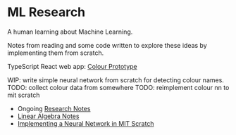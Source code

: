 # ML Research

A human learning about Machine Learning.

Notes from reading and some code written to explore these ideas by implementing them from scratch.

TypeScript React web app: [Colour Prototype](color-prototype/README.md)

WIP: write simple neural network from scratch for detecting colour names.
TODO: collect colour data from somewhere
TODO: reimplement colour nn to mit scratch

* Ongoing [Research Notes](ml-research.md)
* [Linear Algebra Notes](linear-algebra.md)
* [Implementing a Neural Network in MIT Scratch](scratch-nn.md)
